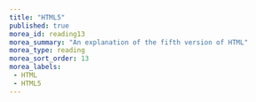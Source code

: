 ```yaml
---
title: "HTML5"
published: true
morea_id: reading13
morea_summary: "An explanation of the fifth version of HTML"
morea_type: reading
morea_sort_order: 13
morea_labels:
 - HTML
 - HTML5
---
```


